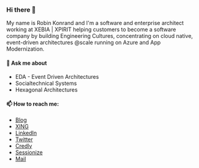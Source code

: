 ### Hi there 👋

My name is Robin Konrand and I'm a software and enterprise architect working at XEBIA | XPIRIT helping customers to become a software company by building Engineering Cultures, concentrating on cloud native, event-driven architectures @scale running on Azure and App Modernization.

#### 💬 Ask me about
- EDA - Event Driven Architectures
- Socialtechnical Systems
- Hexagonal Architectures 

####  📫 How to reach me:
- [Blog](https://robinkonrad.de)
- [XING](https://www.xing.com/profile/Robin_Konrad)
- [LinkedIn](https://www.linkedin.com/in/robin-konrad/)
- [Twitter](https://twitter.com/robin_konrad_)
- [Credly](https://www.credly.com/users/robin-konrad/)
- [Sessionize](https://sessionize.com/robin-konrad)
- [Mail](mailto:hello@robinkonrad.de)

<!--
**robinkonrad/robinkonrad** is a ✨ _special_ ✨ repository because its `README.md` (this file) appears on your GitHub profile.

Here are some ideas to get you started:

- 🔭 I’m currently working on ...
- 🌱 I’m currently learning ...
- 👯 I’m looking to collaborate on ...
- 🤔 I’m looking for help with ...
- 💬 Ask me about ...
- 📫 How to reach me: ...
- 😄 Pronouns: ...
- ⚡ Fun fact: ...
-->
